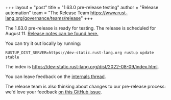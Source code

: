 +++
layout = "post"
title = "1.63.0 pre-release testing"
author = "Release automation"
team = "The Release Team <https://www.rust-lang.org/governance/teams/release>"
+++

The 1.63.0 pre-release is ready for testing. The release is scheduled for
August 11. [Release notes can be found here.][relnotes]

You can try it out locally by running:

```plain
RUSTUP_DIST_SERVER=https://dev-static.rust-lang.org rustup update stable
```

The index is <https://dev-static.rust-lang.org/dist/2022-08-09/index.html>.

You can leave feedback on the [internals thread](https://internals.rust-lang.org/t/rust-1-63-0-pre-release-testing/17152).

The release team is also thinking about changes to our pre-release process:
we'd love your feedback [on this GitHub issue][feedback].

[relnotes]: https://github.com/rust-lang/rust/blob/stable/RELEASES.md#version-1630-2022-08-11
[feedback]: https://github.com/rust-lang/release-team/issues/16
    
